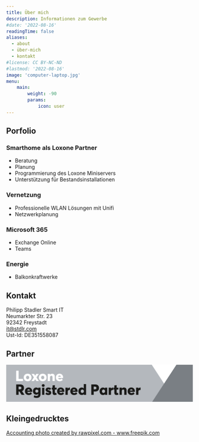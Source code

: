 ```yaml
---
title: Über mich
description: Informationen zum Gewerbe
#date: '2022-08-16'
readingTime: false
aliases:
  - about
  - über-mich
  - kontakt
#license: CC BY-NC-ND
#lastmod: '2022-08-16'
image: 'computer-laptop.jpg'
menu:
    main: 
        weight: -90
        params:
            icon: user
---
```

## Porfolio
### Smarthome als Loxone Partner
* Beratung
* Planung
* Programmierung des Loxone Miniservers
* Unterstützung für Bestandsinstallationen
### Vernetzung 
* Professionelle WLAN Lösungen mit Unifi
* Netzwerkplanung
### Microsoft 365
* Exchange Online
* Teams
### Energie
* Balkonkraftwerke

## Kontakt
Philipp Stadler Smart IT\
Neumarkter Str. 23\
92342 Freystadt\
<it@stdlr.com>\
Ust-Id: DE351558087

## Partner
![](Loxone_Logo-Partner_Registered.png)

## Kleingedrucktes

<a href="https://www.freepik.com/photos/accounting">Accounting photo created by rawpixel.com - www.freepik.com</a>